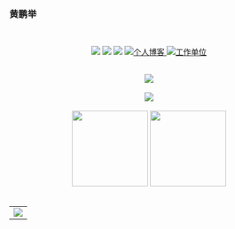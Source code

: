 ### 黄鹏举
<!-- <h1 align="center">
  <a href="#">
    <img src="https://readme-typing-svg.herokuapp.com/?lines=Hi , I'm huangpengju;零壹年秋,生于北方!&center=true&size=27">
  </a>
</h1> -->
<!-- <h3 align="center">A struggling developer from China</h3> -->
<br>
<!-- 徽章start -->
<p align="center">
  <!-- Github徽章 -->
  <a href="https://github.com/huangpengju" target="_blank"><img src="https://img.shields.io/badge/GitHub-huangpengju-brightgreen"></a>
  <!-- Gitee徽章 -->
  <a href="#" target="_blank"><img src="https://img.shields.io/badge/Gitee-huangpengju-orange"></a>
  <!-- CSDN徽章 -->
 <a href="https://blog.csdn.net/weixin_41989013?spm=1011.2432.3001.5343" target="_blank"><img src="https://img.shields.io/badge/CSDN-huangpengju-yellow"></a>
  <!-- 个人博客 -->
  <a href="https://huangpengju.github.io/" target="_blank">
    <img src="https://img.shields.io/badge/Blog-%E4%B8%AA%E4%BA%BA%E5%8D%9A%E5%AE%A2-orange" alt="个人博客">
  </a>
  
<!-- 公司 -->
<a href="http://www.zzvcom.com/A01/lib/defaultstyle/vcom/integration.html" target="_blank">
    <img src="https://img.shields.io/badge/%E5%B7%A5%E4%BD%9C%E5%8D%95%E4%BD%8D-Vcom-brightgreen" alt="工作单位">
</a>
  <!-- 访客徽章 -->
 <!-- <img src="https://visitor-badge.glitch.me/badge?page_id=huangpengju&left_color=green&right_color=red"> -->
</p>
<!-- 徽章end -->
<br>
<!-- Github奖杯🏆start -->
<div align="center"> <img src="https://github-profile-trophy.vercel.app/?username=huangpengju&theme=onedark&row=1&column=6&no-frame=true&no-bg=true"> </div>
<!-- Github奖杯🏆end -->
<br>
<!-- Github连续打卡start -->
<div align="center">
 <!-- <img width="150" src="https://cdn.jsdelivr.net/gh/sun0225SUN/photos/images/202108300310676.png" /> -->
  <img align="center" src="https://github-readme-streak-stats.herokuapp.com/?user=huangpengju&theme=dark&hide_border=true" />
 <!-- <img width="150" src="https://cdn.jsdelivr.net/gh/sun0225SUN/photos/images/202108300312623.png" /> -->
</div>
<!-- Github连续打卡end -->
<br>
<!-- 统计卡片start -->
<div align="center">
  <img height="137px" src="https://github-readme-stats.vercel.app/api?username=huangpengju&hide_title=true&hide_border=true&show_icons=trueline_height=21&text_color=000&icon_color=000&bg_color=0,ea6161,ffc64d,fffc4d,52fa5a&theme=graywhite" />
  <img height="137px" src="https://github-readme-stats.vercel.app/api/top-langs/?username=huangpengju&hide_title=true&hide_border=true&layout=compact&langs_count=6&text_color=000&icon_color=fff&bg_color=0,52fa5a,4dfcff,c64dff&theme=graywhite" />
</div>
<!-- 统计卡片end -->
<br>

<table align="center">
  <tr>
    <td>
      <img src="https://github-readme-activity-graph.cyclic.app/graph?username=huangpengju&theme=dracula&bg_color=FF000000&hide_border=true" />
    </td>
  </tr>
</table>
